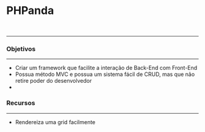 <h1>PHPanda</h1><br/>
<hr/>
<h3>Objetivos</h3>
<hr/>
<ul>
<li>Criar um framework que facilite a interação de Back-End com Front-End</li>
<li>Possua método MVC e possua um sistema fácil de CRUD, mas que não retire poder do desenvolvedor</li>
<li></li>
</ul>

<h3>Recursos</h3>
<hr/>
<ul>
<li>Rendereiza uma grid facilmente</li>

